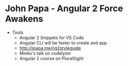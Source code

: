 # John Papa - Angular 2 Force Awakens

- Tools
    - Angular 2 Snippets for VS Code
    - Angular CLI will be faster to create and app
    - http://jpapa.me/ng2styleguide
    - Minko's talk on codelyzer
    - Angular 2 course on PluralSight